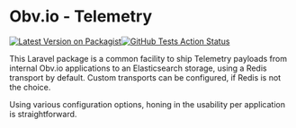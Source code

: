 # Obv.io - Telemetry

[![Latest Version on Packagist](https://img.shields.io/packagist/v/obviobysage/telemetry.svg?style=flat-square)](https://packagist.org/packages/obviobysage/telemetry)[![GitHub Tests Action Status](https://img.shields.io/github/actions/workflow/status/obviobysage/telemetry/ci.yml?branch=master)](https://github.com/obviobysage/telemetry/actions/workflows/ci.yml?query=branch:master)


This Laravel package is a common facility to ship Telemetry payloads from internal Obv.io applications to an Elasticsearch storage, using a Redis transport by default. Custom transports can be configured, if Redis is not the choice.

Using various configuration options, honing in the usability per application is straightforward.
